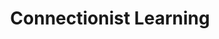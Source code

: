 ---
title:  Connectionist Learning
extra:  The Fancy World of Neural Networks
event:  http://fb.com/
slides: ""
tags:   [lecture, neural networks, back-propagation, supervised learning]
---